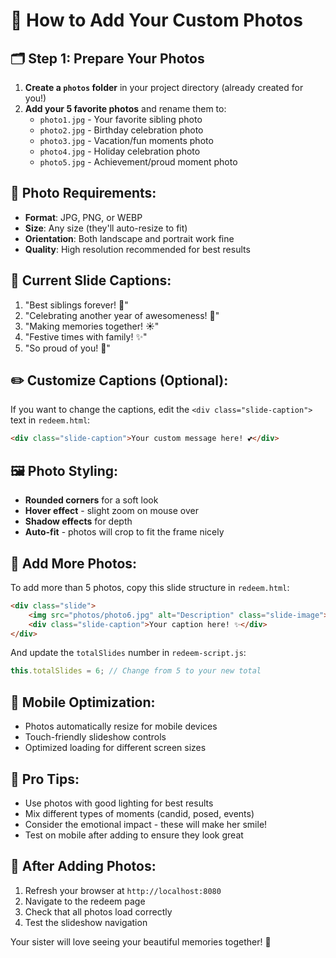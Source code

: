 # 📸 How to Add Your Custom Photos

## 🗂️ **Step 1: Prepare Your Photos**

1. **Create a `photos` folder** in your project directory (already created for you!)
2. **Add your 5 favorite photos** and rename them to:
   - `photo1.jpg` - Your favorite sibling photo
   - `photo2.jpg` - Birthday celebration photo
   - `photo3.jpg` - Vacation/fun moments photo
   - `photo4.jpg` - Holiday celebration photo
   - `photo5.jpg` - Achievement/proud moment photo

## 📏 **Photo Requirements:**
- **Format**: JPG, PNG, or WEBP
- **Size**: Any size (they'll auto-resize to fit)
- **Orientation**: Both landscape and portrait work fine
- **Quality**: High resolution recommended for best results

## 🎨 **Current Slide Captions:**
1. "Best siblings forever! 💖"
2. "Celebrating another year of awesomeness! 🎉"
3. "Making memories together! ☀️"
4. "Festive times with family! ✨"
5. "So proud of you! 🌟"

## ✏️ **Customize Captions (Optional):**

If you want to change the captions, edit the `<div class="slide-caption">` text in `redeem.html`:

```html
<div class="slide-caption">Your custom message here! 💕</div>
```

## 🖼️ **Photo Styling:**
- **Rounded corners** for a soft look
- **Hover effect** - slight zoom on mouse over
- **Shadow effects** for depth
- **Auto-fit** - photos will crop to fit the frame nicely

## 🔄 **Add More Photos:**

To add more than 5 photos, copy this slide structure in `redeem.html`:

```html
<div class="slide">
    <img src="photos/photo6.jpg" alt="Description" class="slide-image">
    <div class="slide-caption">Your caption here! ✨</div>
</div>
```

And update the `totalSlides` number in `redeem-script.js`:
```javascript
this.totalSlides = 6; // Change from 5 to your new total
```

## 📱 **Mobile Optimization:**
- Photos automatically resize for mobile devices
- Touch-friendly slideshow controls
- Optimized loading for different screen sizes

## 🎯 **Pro Tips:**
- Use photos with good lighting for best results
- Mix different types of moments (candid, posed, events)
- Consider the emotional impact - these will make her smile!
- Test on mobile after adding to ensure they look great

## 🚀 **After Adding Photos:**
1. Refresh your browser at `http://localhost:8080`
2. Navigate to the redeem page
3. Check that all photos load correctly
4. Test the slideshow navigation

Your sister will love seeing your beautiful memories together! 💖